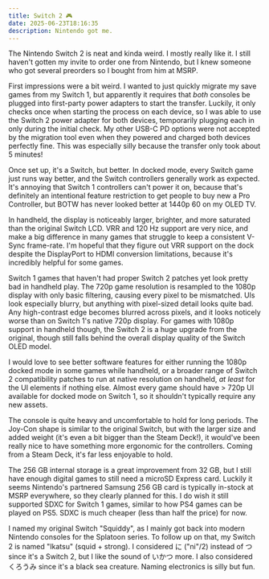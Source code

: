 ```yaml
---
title: Switch 2 🎮
date: 2025-06-23T18:16:35
description: Nintendo got me.
---
```


The Nintendo Switch 2 is neat and kinda weird. I mostly really like it. I still haven't gotten my invite to order one from Nintendo, but I knew someone who got several preorders so I bought from him at MSRP.

First impressions were a bit weird. I wanted to just quickly migrate my save games from my Switch 1, but apparently it requires that *both* consoles be plugged into first-party power adapters to start the transfer. Luckily, it only checks once when starting the process on each device, so I was able to use the Switch 2 power adapter for both devices, temporarily plugging each in only during the initial check. My other USB-C PD options were not accepted by the migration tool even when they powered and charged both devices perfectly fine. This was especially silly because the transfer only took about 5 minutes!

Once set up, it's a Switch, but better. In docked mode, every Switch game just runs way better, and the Switch controllers generally work as expected. It's annoying that Switch 1 controllers can't power it on, because that's definitely an intentional feature restriction to get people to buy new a Pro Controller, but BOTW has never looked better at 1440p 60 on my OLED TV.

In handheld, the display is noticeably larger, brighter, and more saturated than the original Switch LCD. VRR and 120 Hz support are very nice, and make a big difference in many games that struggle to keep a consistent V-Sync frame-rate. I'm hopeful that they figure out VRR support on the dock despite the DisplayPort to HDMI conversion limitations, because it's incredibly helpful for some games.

Switch 1 games that haven't had proper Switch 2 patches yet look pretty bad in handheld play. The 720p game resolution is resampled to the 1080p display with only basic filtering, causing every pixel to be mismatched. UIs look especially blurry, but anything with pixel-sized detail looks quite bad. Any high-contrast edge becomes blurred across pixels, and it looks noticely worse than on Switch 1's native 720p display. For games with 1080p support in handheld though, the Switch 2 is a huge upgrade from the original, though still falls behind the overall display quality of the Switch OLED model.

I would love to see better software features for either running the 1080p docked mode in some games while handheld, or a broader range of Switch 2 compatibility patches to run at native resolution on handheld, *at least* for the UI elements if nothing else. Almost every game should have > 720p UI available for docked mode on Switch 1, so it shouldn't typically require any new assets.

The console is quite heavy and uncomfortable to hold for long periods. The Joy-Con shape is similar to the original Switch, but with the larger size and added weight (it's even a bit bigger than the Steam Deck!), it would've been really nice to have something more ergonomic for the controllers. Coming from a Steam Deck, it's far less enjoyable to hold.

The 256 GB internal storage is a great improvement from 32 GB, but I still have enough digital games to still need a microSD Express card. Luckily it seems Nintendo's partnered Samsung 256 GB card is typically in-stock at MSRP everywhere, so they clearly planned for this. I do wish it still supported SDXC for Switch 1 games, similar to how PS4 games can be played on PS5. SDXC is much cheaper (less than half the price) for now.

I named my original Switch "Squiddy", as I mainly got back into modern Nintendo consoles for the Splatoon series. To follow up on that, my Switch 2 is named "Ikatsu" (squid + strong). I considered に ("ni"/2) instead of つ since it's a Switch 2, but I like the sound of いかつ more. I also considered くろうみ since it's a black sea creature. Naming electronics is silly but fun.
